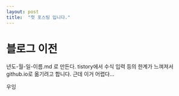 ```yaml
---
layout: post
title:  "첫 포스팅 입니다."
---
```


# 블로그 이전
년도-월-일-이름.md 로 만든다.
tistory에서 수식 입력 등의 한계가 느껴져서 github.io로 옮기려고 합니다.
근데 이거 어렵다...

우잉
